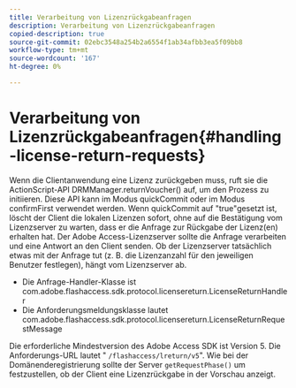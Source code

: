 ```yaml
---
title: Verarbeitung von Lizenzrückgabeanfragen
description: Verarbeitung von Lizenzrückgabeanfragen
copied-description: true
source-git-commit: 02ebc3548a254b2a6554f1ab34afbb3ea5f09bb8
workflow-type: tm+mt
source-wordcount: '167'
ht-degree: 0%

---
```


# Verarbeitung von Lizenzrückgabeanfragen{#handling-license-return-requests}

Wenn die Clientanwendung eine Lizenz zurückgeben muss, ruft sie die ActionScript-API DRMManager.returnVoucher() auf, um den Prozess zu initiieren. Diese API kann im Modus quickCommit oder im Modus confirmFirst verwendet werden. Wenn quickCommit auf &quot;true&quot;gesetzt ist, löscht der Client die lokalen Lizenzen sofort, ohne auf die Bestätigung vom Lizenzserver zu warten, dass er die Anfrage zur Rückgabe der Lizenz(en) erhalten hat. Der Adobe Access-Lizenzserver sollte die Anfrage verarbeiten und eine Antwort an den Client senden. Ob der Lizenzserver tatsächlich etwas mit der Anfrage tut (z. B. die Lizenzanzahl für den jeweiligen Benutzer festlegen), hängt vom Lizenzserver ab.

* Die Anfrage-Handler-Klasse ist com.adobe.flashaccess.sdk.protocol.licensereturn.LicenseReturnHandler
* Die Anforderungsmeldungsklasse lautet com.adobe.flashaccess.sdk.protocol.licensereturn.LicenseReturnRequestMessage

Die erforderliche Mindestversion des Adobe Access SDK ist Version 5. Die Anforderungs-URL lautet &quot; `/flashaccess/lreturn/v5`&quot;. Wie bei der Domänenderegistrierung sollte der Server `getRequestPhase()` um festzustellen, ob der Client eine Lizenzrückgabe in der Vorschau anzeigt.
